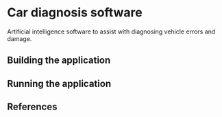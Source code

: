 # Car diagnosis software

Artificial intelligence software to assist with diagnosing vehicle errors and damage. 

## Building the application

## Running the application

## References 

